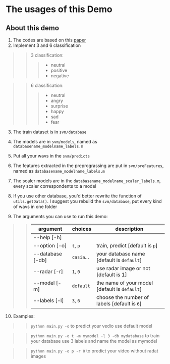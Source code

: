 # The usages of this Demo

## About this demo
1. The codes are based on this [paper](https://github.com/Zhaofan-Su/SpeechEmotionRecognition-papers-codes/blob/master/papers/PCA-SVM-KNN.pdf)
2. Implement 3 and 6 classification

>> 3 classification: 
>>> - neutral
>>> - positive
>>> - negative

>> 6 classification: 
>>> - neutral
>>> - angry
>>> - surprise
>>> - happy
>>> - sad
>>> - fear

3. The train dataset is in `svm/database`
4. The models are in `svm/models`, named as `databasename_modelname_labels.m`
5. Put all your wavs in the `svm/predicts`
6. The features extracted in the preprograssing are put in `svm/preFeatures`, named as `databasename_modelname_labels.m`
7. The scaler models are in the  `databasename_modelname_scaler_labels.m`, every scaler correspondents to a model
8. If you use other database, you'd better rewrite the function of `utils.getData()`. I suggest you rebuild the `svm/database`, put every kind of wavs in one folder


9. The arguments you can use to run this demo:

>>| argument  | choices | description |  
>>| ------ | ------ | ------ |
>>| --help [-h] | | |
>>| --option [-o] | `t`, `p` | train, predict [default is `p`]  |
>>| --database [-db] | `casia`... | your database name [default is `default`]|
>>| --radar [-r] | `1`, `0` | use radar image or not [default is 1]|
>>| --model [-m] | `default` | the name of your model [default is `default`] |
>>| --labels [-l] | `3`, `6` | choose the number of labels [default is `6`]|

10. Examples:
>> `python main.py -o`  to predict your vedio use default model

>> `python main.py -o t -m mymodel -l 3 -db mydatabase` to train your database use 3 labels and name the model as mymodel

>> `python main.py -o p -r 0` to predict your video without radat images



 